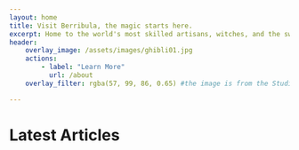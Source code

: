 ```yaml
---
layout: home
title: Visit Berribula, the magic starts here.
excerpt: Home to the world's most skilled artisans, witches, and the sweetest berries you'll ever taste. Whatever you wish to explore, we'll make it happen.
header:
    overlay_image: /assets/images/ghibli01.jpg
    actions:
        - label: "Learn More"
          url: /about
    overlay_filter: rgba(57, 99, 86, 0.65) #the image is from the Studio Ghibli film 'Arrietty' (2010)

---
```


# Latest Articles